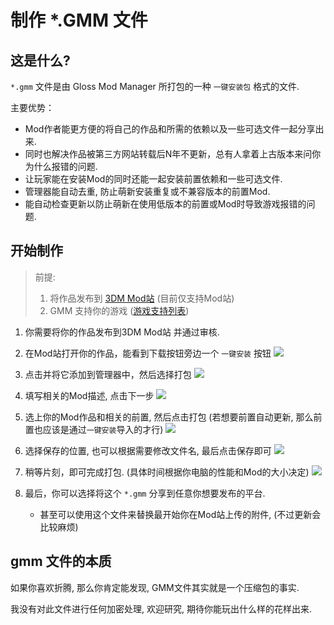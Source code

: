 # 制作 *.GMM 文件

## 这是什么?
`*.gmm` 文件是由 Gloss Mod Manager 所打包的一种 `一键安装包` 格式的文件. 

主要优势：
- Mod作者能更方便的将自己的作品和所需的依赖以及一些可选文件一起分享出来.
- 同时也解决作品被第三方网站转载后N年不更新，总有人拿着上古版本来问你为什么报错的问题.
- 让玩家能在安装Mod的同时还能一起安装前置依赖和一些可选文件.
- 管理器能自动去重, 防止萌新安装重复或不兼容版本的前置Mod.
- 能自动检查更新以防止萌新在使用低版本的前置或Mod时导致游戏报错的问题. 

## 开始制作

> 前提: 
> 1. 将作品发布到  [3DM Mod站](https://mod.3dmgame.com/Workshop/PublishMod) (目前仅支持Mod站)
> 2. GMM 支持你的游戏 ([游戏支持列表](https://github.com/GlossMod/Gloss-Mod-Manager-info/blob/main/README_zh_CN.md#%E6%94%AF%E6%8C%81%E7%9A%84%E6%B8%B8%E6%88%8F))

1. 你需要将你的作品发布到3DM Mod站 并通过审核.
2. 在Mod站打开你的作品，能看到下载按钮旁边一个 `一键安装` 按钮
    ![](https://mod.3dmgame.com/static/upload/mod/202311/MOD655db5b559496.png@webp)
3. 点击并将它添加到管理器中，然后选择打包
    ![](https://mod.3dmgame.com/static/upload/mod/202311/MOD655db65ba3e44.png@webp)
4. 填写相关的Mod描述, 点击下一步
    ![](https://mod.3dmgame.com/static/upload/mod/202311/MOD655db6d459be7.png@webp)
5. 选上你的Mod作品和相关的前置, 然后点击打包 (若想要前置自动更新, 那么前置也应该是通过`一键安装`导入的才行)
    ![](https://mod.3dmgame.com/static/upload/mod/202311/MOD655db71d49281.png@webp)
6. 选择保存的位置, 也可以根据需要修改文件名, 最后点击保存即可
    ![](https://mod.3dmgame.com/static/upload/mod/202311/MOD655db7add2d5b.png@webp)
7. 稍等片刻，即可完成打包. (具体时间根据你电脑的性能和Mod的大小决定)
    ![](https://mod.3dmgame.com/static/upload/mod/202311/MOD655db82588589.png@webp)

8. 最后，你可以选择将这个 `*.gmm` 分享到任意你想要发布的平台.
    - 甚至可以使用这个文件来替换最开始你在Mod站上传的附件, (不过更新会比较麻烦)

## gmm 文件的本质

如果你喜欢折腾, 那么你肯定能发现, GMM文件其实就是一个压缩包的事实.

我没有对此文件进行任何加密处理, 欢迎研究, 期待你能玩出什么样的花样出来. 



